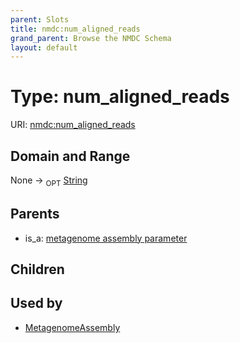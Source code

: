 ```yaml
---
parent: Slots
title: nmdc:num_aligned_reads
grand_parent: Browse the NMDC Schema
layout: default
---
```


# Type: num_aligned_reads




URI: [nmdc:num_aligned_reads](https://microbiomedata/meta/num_aligned_reads)

## Domain and Range

None ->  <sub>OPT</sub> [String](types/String.md)

## Parents

 *  is_a: [metagenome assembly parameter](metagenome_assembly_parameter.md)

## Children


## Used by

 * [MetagenomeAssembly](MetagenomeAssembly.md)
